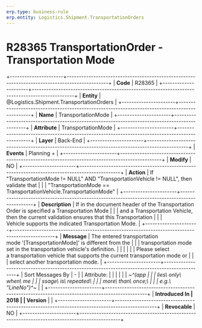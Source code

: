 ```yaml
---
erp.type: business-rule
erp.entity: Logistics.Shipment.TransportationOrders
---
```


# R28365 TransportationOrder - Transportation Mode
+----------------------+-----------------------------------------------------------------------------------------------+
| **Code**             | R28365                                                                                        |
+----------------------+-----------------------------------------------------------------------------------------------+
| **Entity**           | @Logistics.Shipment.TransportationOrders                                                                           |
+----------------------+-----------------------------------------------------------------------------------------------+
| **Name**             | TransportationMode                                                                            |
+----------------------+-----------------------------------------------------------------------------------------------+
| **Attribute**        | TransportationMode                                                                            |
+----------------------+-----------------------------------------------------------------------------------------------+
| **Layer**            | Back-End                                                                                      |
+----------------------+-----------------------------------------------------------------------------------------------+
| **Events**           | Planning +                                                                                    |
+----------------------+-----------------------------------------------------------------------------------------------+
| **Modify**           | NO                                                                                            |
+----------------------+-----------------------------------------------------------------------------------------------+
| **Action**           | If \"TransportationMode != NULL\" AND \"TransportationVehicle != NULL\", then validate that   |
|                      | \"TransportationMode == TransportationVehicle.TransportationMode\"                            |
+----------------------+-----------------------------------------------------------------------------------------------+
| **Description**      | If in the document header of the Transportation Order is specified a Transportation Mode      |
|                      | and a Transportation Vehicle, then the current validation ensures that this Transportation    |
|                      | Vehicle supports the indicated Transportation Mode.                                           |
+----------------------+-----------------------------------------------------------------------------------------------+
| **Message**          | The entered transportation mode \'\[TransportationMode\]\' is different from the              |
|                      | transportation mode set in the transportation vehicle's definition.                           |
|                      |                                                                                               |
|                      | Please select a transportation vehicle that supports the current transportation mode or       |
|                      | select another transportation mode.                                                           |
+----------------------+-----------------------------------------------------------------------------------------------+
| Sort Messages By     | \-                                                                                            |
| Attribute:           |                                                                                               |
|                      |                                                                                               |
| *~^(app              |                                                                                               |
| lies\ only\ when\ me |                                                                                               |
| ssage\ is\ repeated\ |                                                                                               |
|  more\ than\ once;\  |                                                                                               |
| e.g.\ \"LineNo\")^~* |                                                                                               |
+----------------------+-----------------------------------------------------------------------------------------------+
| **Introduced In      | 2018                                                                                          |
| Version**            |                                                                                               |
+----------------------+-----------------------------------------------------------------------------------------------+
| **Revocable**        | NO                                                                                            |
+----------------------+-----------------------------------------------------------------------------------------------+

  

  

  
